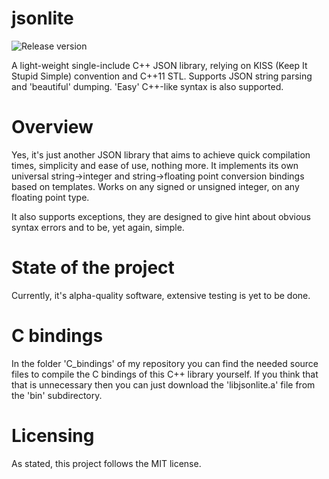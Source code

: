 # jsonlite
![Release version](https://img.shields.io/badge/beta-v0.9.0-red.svg)

A light-weight single-include C++ JSON library, relying on KISS (Keep It Stupid Simple)
convention and C++11 STL. Supports JSON string parsing and 'beautiful' dumping.
'Easy' C++-like syntax is also supported.


# Overview

Yes, it's just another JSON library that aims to achieve quick compilation times,
simplicity and ease of use, nothing more.
It implements its own universal string->integer and string->floating point
conversion bindings based on templates. Works on any signed or unsigned integer,
on any floating point type.

It also supports exceptions, they are designed to give hint about obvious syntax
errors and to be, yet again, simple.


# State of the project

Currently, it's alpha-quality software, extensive testing is yet to be done.

# C bindings

In the folder 'C_bindings' of my repository you can find the needed source files to
compile the C bindings of this C++ library yourself. If you think that that is unnecessary
then you can just download the 'libjsonlite.a' file from the 'bin' subdirectory.

# Licensing
As stated, this project follows the MIT license.
